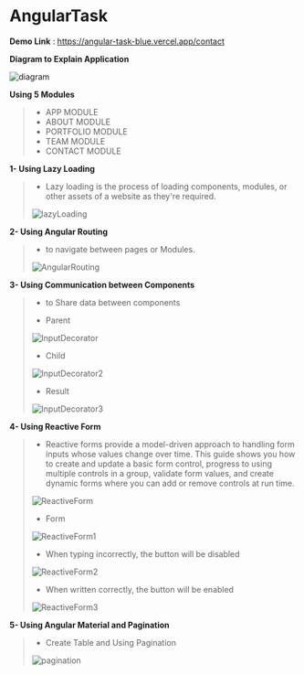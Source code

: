 # AngularTask

**Demo Link** :  https://angular-task-blue.vercel.app/contact

**Diagram to Explain Application**

![diagram](https://github.com/Ahmed-Abd-Ellatif/Angular-task/assets/61418344/fa13ea48-5b37-4f12-8dff-e47eb5a36b6f)


**Using 5 Modules** 

> - APP MODULE
> - ABOUT MODULE
> - PORTFOLIO MODULE
> - TEAM MODULE
> - CONTACT MODULE


**1- Using Lazy Loading**

> - Lazy loading is the process of loading components, modules, or other assets of a website as they're required.
>
> ![lazyLoading](https://github.com/Ahmed-Abd-Ellatif/Angular-task/assets/61418344/26f39b34-7415-4e9c-9938-401766fc9aa6)

**2- Using Angular Routing**

> - to navigate between pages or Modules.
>
> ![AngularRouting](https://github.com/Ahmed-Abd-Ellatif/Angular-task/assets/61418344/7266138a-aad7-419a-9e68-79ccaccf6b37)


**3- Using Communication between Components**

> - to Share data between components
> 
> - Parent
>   
> ![InputDecorator](https://github.com/Ahmed-Abd-Ellatif/Angular-task/assets/61418344/6136776a-e90c-404b-81e3-8989fcc4da69)
> 
> - Child
>   
> ![InputDecorator2](https://github.com/Ahmed-Abd-Ellatif/Angular-task/assets/61418344/4f5139f4-708d-44f9-8470-27503c19bcf3)
>
> - Result
>   
> ![InputDecorator3](https://github.com/Ahmed-Abd-Ellatif/Angular-task/assets/61418344/63f4dee6-b99b-4e72-b9e9-668fd549ef94)


**4- Using Reactive Form**

> - Reactive forms provide a model-driven approach to handling form inputs whose values change over time. This guide shows you how to create and update a basic form control, progress to using multiple controls in a group, validate form values, and create dynamic forms where you can add or remove controls at run time.
> 
> 
> ![ReactiveForm](https://github.com/Ahmed-Abd-Ellatif/Angular-task/assets/61418344/3bf39173-3dba-4fbb-8074-bbada1466106)
> 
> - Form
>
> ![ReactiveForm1](https://github.com/Ahmed-Abd-Ellatif/Angular-task/assets/61418344/0b80d7f6-26d3-4960-ac3b-95daf07600be)
> 
> - When typing incorrectly, the button will be disabled
>
> ![ReactiveForm2](https://github.com/Ahmed-Abd-Ellatif/Angular-task/assets/61418344/31b18ddf-84ad-4ba0-988f-0378d9a9ee00)
> 
> - When written correctly, the button will be enabled
>
> ![ReactiveForm3](https://github.com/Ahmed-Abd-Ellatif/Angular-task/assets/61418344/25a0d840-d859-4806-8bb4-bb9e13f5d2fb)


**5- Using Angular Material and Pagination**

> - Create Table and Using Pagination
> 
> ![pagination](https://github.com/Ahmed-Abd-Ellatif/Angular-task/assets/61418344/77d2daa2-209b-47ce-8772-cb723f8c0f2a)
